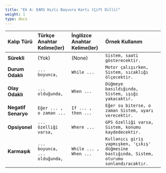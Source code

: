 ```yaml
---
title: "Ek A: EARS Hızlı Başvuru Kartı (Çift Dilli)"
weight: 1
type: docs
---
```


| Kalıp Türü          | Türkçe Anahtar Kelime(ler)    | İngilizce Anahtar Kelime(ler) | Örnek Kullanım                                                                               |
| :------------------ | :---------------------------- | :---------------------------- | :------------------------------------------------------------------------------------------- |
| **Sürekli**         | (Yok)                         | (None)                        | `Sistem, saati gösterecektir.`                                                               |
| **Durum Odaklı**    | `... boyunca,`                | `While ...`                   | `Motor çalışırken, Sistem, sıcaklığı ölçecektir.`                                            |
| **Olay Odaklı**     | `... olduğunda,`              | `When ...`                    | `Düğmeye basıldığında, Sistem, ışığı yakacaktır.`                                            |
| **Negatif Senaryo** | `Eğer ... , o zaman ...`      | `If ... , then ...`           | `Eğer su biterse, o zaman Sistem, uyarı verecektir.`                                         |
| **Opsiyonel**       | `... özelliği varsa,`         | `Where ...`                   | `GPS özelliği varsa, Sistem, konumu kaydedecektir.`                                          |
| **Karmaşık**        | `... boyunca, ... olduğunda,` | `While ... , When ...`        | `Kullanıcı giriş yapmışken, 'çıkış' düğmesine bastığında, Sistem, oturumu sonlandıracaktır.` |
